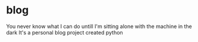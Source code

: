 # blog
You never know what I can do untill I'm sitting alone with the machine in the dark 
It's a personal blog project created python 

